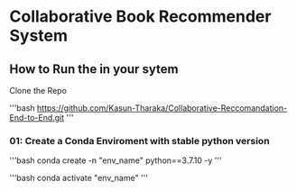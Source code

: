 # Collaborative Book Recommender System

## How to Run the in your sytem

Clone the Repo

'''bash
https://github.com/Kasun-Tharaka/Collaborative-Reccomandation-End-to-End.git
'''

### 01: Create a Conda Enviroment with stable python version

'''bash
conda create -n "env_name" python==3.7.10 -y
'''

'''bash
conda activate "env_name"
'''

